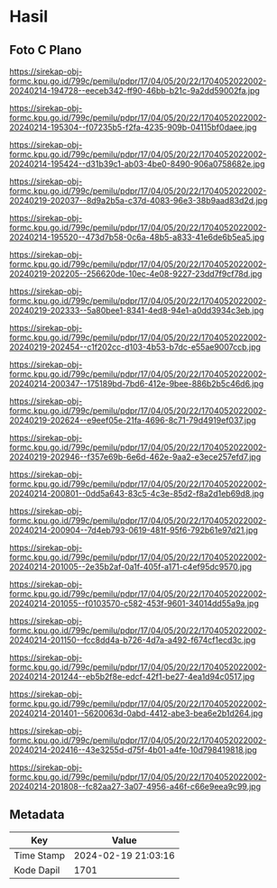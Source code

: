 # Hasil

## Foto C Plano

https://sirekap-obj-formc.kpu.go.id/799c/pemilu/pdpr/17/04/05/20/22/1704052022002-20240214-194728--eeceb342-ff90-46bb-b21c-9a2dd59002fa.jpg

https://sirekap-obj-formc.kpu.go.id/799c/pemilu/pdpr/17/04/05/20/22/1704052022002-20240214-195304--f07235b5-f2fa-4235-909b-04115bf0daee.jpg

https://sirekap-obj-formc.kpu.go.id/799c/pemilu/pdpr/17/04/05/20/22/1704052022002-20240214-195424--d31b39c1-ab03-4be0-8490-906a0758682e.jpg

https://sirekap-obj-formc.kpu.go.id/799c/pemilu/pdpr/17/04/05/20/22/1704052022002-20240219-202037--8d9a2b5a-c37d-4083-96e3-38b9aad83d2d.jpg

https://sirekap-obj-formc.kpu.go.id/799c/pemilu/pdpr/17/04/05/20/22/1704052022002-20240214-195520--473d7b58-0c6a-48b5-a833-41e6de6b5ea5.jpg

https://sirekap-obj-formc.kpu.go.id/799c/pemilu/pdpr/17/04/05/20/22/1704052022002-20240219-202205--256620de-10ec-4e08-9227-23dd7f9cf78d.jpg

https://sirekap-obj-formc.kpu.go.id/799c/pemilu/pdpr/17/04/05/20/22/1704052022002-20240219-202333--5a80bee1-8341-4ed8-94e1-a0dd3934c3eb.jpg

https://sirekap-obj-formc.kpu.go.id/799c/pemilu/pdpr/17/04/05/20/22/1704052022002-20240219-202454--c1f202cc-d103-4b53-b7dc-e55ae9007ccb.jpg

https://sirekap-obj-formc.kpu.go.id/799c/pemilu/pdpr/17/04/05/20/22/1704052022002-20240214-200347--175189bd-7bd6-412e-9bee-886b2b5c46d6.jpg

https://sirekap-obj-formc.kpu.go.id/799c/pemilu/pdpr/17/04/05/20/22/1704052022002-20240219-202624--e9eef05e-21fa-4696-8c71-79d4919ef037.jpg

https://sirekap-obj-formc.kpu.go.id/799c/pemilu/pdpr/17/04/05/20/22/1704052022002-20240219-202946--f357e69b-6e6d-462e-9aa2-e3ece257efd7.jpg

https://sirekap-obj-formc.kpu.go.id/799c/pemilu/pdpr/17/04/05/20/22/1704052022002-20240214-200801--0dd5a643-83c5-4c3e-85d2-f8a2d1eb69d8.jpg

https://sirekap-obj-formc.kpu.go.id/799c/pemilu/pdpr/17/04/05/20/22/1704052022002-20240214-200904--7d4eb793-0619-481f-95f6-792b61e97d21.jpg

https://sirekap-obj-formc.kpu.go.id/799c/pemilu/pdpr/17/04/05/20/22/1704052022002-20240214-201005--2e35b2af-0a1f-405f-a171-c4ef95dc9570.jpg

https://sirekap-obj-formc.kpu.go.id/799c/pemilu/pdpr/17/04/05/20/22/1704052022002-20240214-201055--f0103570-c582-453f-9601-34014dd55a9a.jpg

https://sirekap-obj-formc.kpu.go.id/799c/pemilu/pdpr/17/04/05/20/22/1704052022002-20240214-201150--fcc8dd4a-b726-4d7a-a492-f674cf1ecd3c.jpg

https://sirekap-obj-formc.kpu.go.id/799c/pemilu/pdpr/17/04/05/20/22/1704052022002-20240214-201244--eb5b2f8e-edcf-42f1-be27-4ea1d94c0517.jpg

https://sirekap-obj-formc.kpu.go.id/799c/pemilu/pdpr/17/04/05/20/22/1704052022002-20240214-201401--5620063d-0abd-4412-abe3-bea6e2b1d264.jpg

https://sirekap-obj-formc.kpu.go.id/799c/pemilu/pdpr/17/04/05/20/22/1704052022002-20240214-202416--43e3255d-d75f-4b01-a4fe-10d798419818.jpg

https://sirekap-obj-formc.kpu.go.id/799c/pemilu/pdpr/17/04/05/20/22/1704052022002-20240214-201808--fc82aa27-3a07-4956-a46f-c66e9eea9c99.jpg


## Metadata

| Key        | Value               |
| ---------- | ------------------- |
| Time Stamp | 2024-02-19 21:03:16 |
| Kode Dapil | 1701                |



